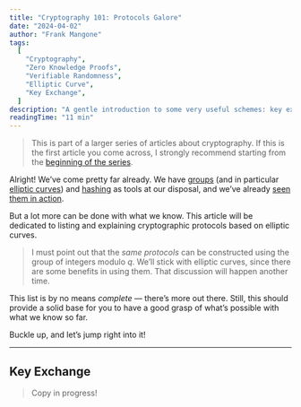 ```yaml
---
title: "Cryptography 101: Protocols Galore"
date: "2024-04-02"
author: "Frank Mangone"
tags:
  [
    "Cryptography",
    "Zero Knowledge Proofs",
    "Verifiable Randomness",
    "Elliptic Curve",
    "Key Exchange",
  ]
description: "A gentle introduction to some very useful schemes: key exchange, commitment schemes, zero-knowledge proofs, verifiable random functions"
readingTime: "11 min"
---
```


> This is part of a larger series of articles about cryptography. If this is the first article you come across, I strongly recommend starting from the [beginning of the series](/en/blog/cryptography-101-where-to-start).

Alright! We’ve come pretty far already. We have [groups](/en/blog/cryptography-101-where-to-start) (and in particular [elliptic curves](/en/blog/cryptography-101-elliptic-curves-somewhat-demystified)) and [hashing](/en/blog/cryptography-101-hashing) as tools at our disposal, and we’ve already [seen them in action](/en/blog/cryptography-101-encryption-and-digital-signatures).

But a lot more can be done with what we know. This article will be dedicated to listing and explaining cryptographic protocols based on elliptic curves.

> I must point out that the _same protocols_ can be constructed using the group of integers modulo $q$. We’ll stick with elliptic curves, since there are some benefits in using them. That discussion will happen another time.

This list is by no means _complete_ — there’s more out there. Still, this should provide a solid base for you to have a good grasp of what’s possible with what we know so far.

Buckle up, and let’s jump right into it!

---

## Key Exchange

> Copy in progress!
